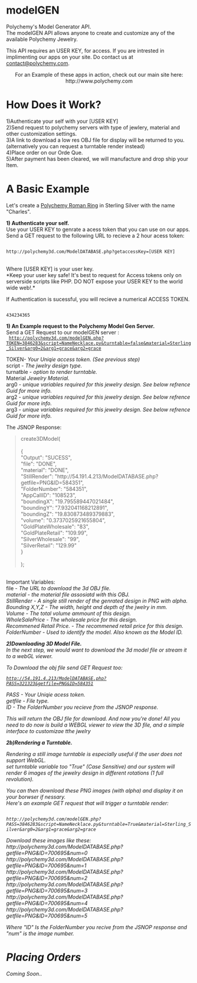 modelGEN
========

Polychemy's Model Generator API. <br>
The modelGEN API allows anyone to create and customize any of the available Polychemy Jewelry.

This API requires an USER KEY, for access.
If you are intrested in implimenting our apps on your site. Do contact us at contact@polychemy.com.


<center>
For an Example of these apps in action, check out our main site here:<br>
http://www.polychemy.com
</center>

How Does it Work?
=================
1)Authenticate your self with your [USER KEY]<br>
2)Send request to polychemy servers with type of jewlery, material and other customization settings.<br>
3)A link to download a low res OBJ file for display will be returned to you. (alternatively you can request a turntable render instead)<br>
4)Place order on our Orde Que.<br>
5)After payment has been cleared, we will manufacture and drop ship your Item.<br>


A Basic Example
===========
Let's create a <a href="http://www.polychemy.com/RomanRing.php">Polychemy Roman Ring</a> in Sterling Silver with the name "Charles".<br>

<b>1) Authenticate your self.</b><br>
Use your USER KEY to genrate a acess token that you can use on our apps.<br>
Send a GET request to the following URL to recieve a 2 hour acess token:<br>
<p>
<code>
http://polychemy3d.com/ModelDATABASE.php?getaccessKey=[USER KEY]
</code>
<p>
<br>
Where [USER KEY] is your user key.<br>
*Keep your user key safe! It's best to request for Access tokens only on serverside scripts like PHP. DO NOT expose your USER KEY to the world wide web!.*
<p>
If Authentication is sucessful, you will recieve a numerical ACCESS TOKEN.
<p>
<code>
434234365
</code>
<p>

<b>1) An Example request to the Polychemy Model Gen Server.</b><br>
Send a GET Request to our modelGEN server :<br>
<code>
http://polychemy3d.com/modelGEN.php?TOKEN=3846283&script=NameNecklace.py&turntable=false&material=Sterling_Silver&arg0=2&arg1=grace&arg2=grace
</code>
<p>
TOKEN- <em>Your Uniqie access token. (See previous step)</em><br>
script - <em>The jwelry design type.</em> <br>
turnatble - <em>option to render turntable.</em> <br>
Material <em>Jewelry Material.</em> <br>
arg0 - <em>unique variables required for this jewelry design. See below refrence Guid for more info.</em><br>
arg2 - <em>unique variables required for this jewelry design. See below refrence Guid for more info.</em><br>
arg3 - <em>unique variables required for this jewelry design. See below refrence Guid for more info.</em><br>

The JSNOP Response:<br>

<blockquote>
create3DModel(<br>
<br>
	{<br>
		"Output": "SUCESS",<br>
		"file": "DONE", <br>
		"material": "DONE", <br>
		"StillRender": "http://54.191.4.213/ModelDATABASE.php?getfile=PNG&ID=584351", <br>
		"FolderNumber": "584351", <br>
		"AppCallID": "108523", <br>			
		"boundingX": "19.795589447021484",<br>
		"boundingY": "7.932041168212891",<br>
		"boundingZ": "19.830873489379883",<br>
		"volume": "0.3737025921655804",<br>
		"GoldPlateWholesale": "83",<br>
		"GoldPlateRetail": "109.99",<br>
		"SilverWholesale": "99",<br>
		"SilverRetail": "129.99"<br>
	}<br>
<br>
);<br>
</blockquote>

<br>
Important Variables:<br>
file - <em>The URL to download the 3d OBJ file.<br>
material - <em>the material file assosiatd with this OBJ.<br>
StillRender - <em>A single still render of the genrated design in PNG with alpha.<br>
Bounding X,Y,Z - <em>The width, height and depth of the jwelry in mm.<br>
Volume - <em>The total volume ammount of this design.<br>
WholeSalePrice - <em>The wholesale price for this design.<br>
Recommened Retail Price. - <em>The recommened retail price for this design.<br>
FolderNumber - Used to identify the model. Also known as the Model ID.<p>

<b>2)Downloading 3D Model File.</b><br>
In the next step, we would want to download the 3d model file or stream it to a webGL viewer.<br>

To Download the obj file send GET Request too:<p>
<code>http://54.191.4.213/ModelDATABASE.php?PASS=321323&getfile=PNG&ID=584351</code>
<p>
PASS - <em>Your Uniqie acess token.</em><br>
getfile - <em>File type.</em> <br>
ID - <em> The FolderNumber you recieve from the JSNOP response. </em>
<p>
This will return the OBJ file for download.
And now you're done! All you need to do now is build a WEBGL viewer to view the 3D file, and a simple interface to customizae tthe jwelry<br>
<p>
<b>2b)Rendering a Turntable.</b><br>

Rendering a still image turntable is especially useful if the user does not support WebGL.<br>
set turntable variable too "True" (Case Sensitive) and our system will render 6 images of the jewelry design in different rotations (1 full revolution).<br>

You can then download these PNG images (with alpha) and display it on your borwser if nessary.<br>
Here's an example GET request that will trigger a turntable render:<br>
<p>
<code>
http://polychemy3d.com/modelGEN.php?PASS=3846283&script=NameNecklace.py&turntable=True&material=Sterling_Silver&arg0=2&arg1=grace&arg2=grace
</code>
</p>
Download these images like these:<br>
http://polychemy3d.com/ModelDATABASE.php?getfile=PNG&ID=700695&num=0<br>
http://polychemy3d.com/ModelDATABASE.php?getfile=PNG&ID=700695&num=1<br>
http://polychemy3d.com/ModelDATABASE.php?getfile=PNG&ID=700695&num=2<br>
http://polychemy3d.com/ModelDATABASE.php?getfile=PNG&ID=700695&num=3<br>
http://polychemy3d.com/ModelDATABASE.php?getfile=PNG&ID=700695&num=4<br>
http://polychemy3d.com/ModelDATABASE.php?getfile=PNG&ID=700695&num=5<br>

Where "ID" Is the FolderNumber you recive from the JSNOP response and "num" is the image number.

Placing Orders
=============
Coming Soon..
